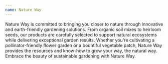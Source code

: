 ```yaml
---
name: Nature Way
---
```


Nature Way is committed to bringing you closer to nature through innovative and earth-friendly gardening solutions. From organic soil mixes to heirloom seeds, our products are carefully selected to support natural ecosystems while delivering exceptional garden results. Whether you're cultivating a pollinator-friendly flower garden or a bountiful vegetable patch, Nature Way provides the resources and know-how to grow your way, the natural way. Embrace the beauty of sustainable gardening with Nature Way.
